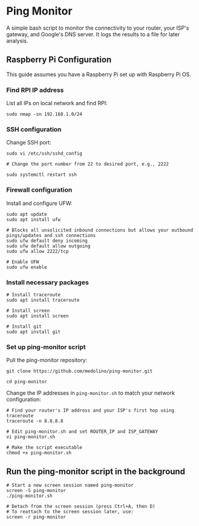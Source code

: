 # Ping Monitor
A simple bash script to monitor the connectivity to your router, your ISP's gateway, and Google's DNS server.
It logs the results to a file for later analysis.

## Raspberry Pi Configuration

This guide assumes you have a Raspberry Pi set up with Raspberry Pi OS.

### Find RPI IP address

List all IPs on local network and find RPI:

```
sudo nmap -sn 192.168.1.0/24
```

### SSH configuration

Change SSH port:

```
sudo vi /etc/ssh/sshd_config

# Change the port number from 22 to desired port, e.g., 2222

sudo systemctl restart ssh
```

### Firewall configuration

Install and configure UFW:

```
sudo apt update
sudo apt install ufw

# Blocks all unsolicited inbound connections but allows your outbound pings/updates and ssh connections
sudo ufw default deny incoming
sudo ufw default allow outgoing
sudo ufw allow 2222/tcp

# Enable UFW
sudo ufw enable
```

### Install necessary packages

```
# Install traceroute
sudo apt install traceroute

# Install screen
sudo apt install screen

# Install git
sudo apt install git
```

### Set up ping-monitor script

Pull the ping-monitor repository:

```
git clone https://github.com/medolino/ping-monitor.git

cd ping-monitor
```

Change the IP addresses in `ping-monitor.sh` to match your network configuration:
```
# Find your router's IP address and your ISP's first hop using traceroute
traceroute -n 8.8.8.8

# Edit ping-monitor.sh and set ROUTER_IP and ISP_GATEWAY
vi ping-monitor.sh

# Make the script executable
chmod +x ping-monitor.sh
```

## Run the ping-monitor script in the background

```
# Start a new screen session named ping-monitor
screen -S ping-monitor
./ping-monitor.sh

# Detach from the screen session (press Ctrl+A, then D)
# To reattach to the screen session later, use:
screen -r ping-monitor
```

